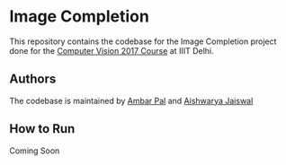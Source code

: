 # Image Completion
This repository contains the codebase for the Image Completion project done for the [Computer Vision 2017 Course](https://sites.google.com/a/iiitd.ac.in/cv) at IIIT Delhi. 

## Authors
The codebase is maintained by [Ambar Pal](https://github.com/ambarpal) and [Aishwarya Jaiswal](https://github.com/aishblue)

## How to Run
Coming Soon
